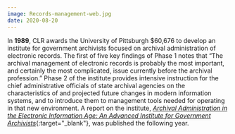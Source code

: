 ```yaml
---
image: Records-management-web.jpg
date: 2020-08-20
---
```


In **1989**, CLR awards the University of Pittsburgh $60,676 to develop an institute for government archivists focused on archival administration of electronic records. The first of five key findings of Phase 1 notes that “The archival management of electronic records is probably the most important, and certainly the most complicated, issue currently before the archival profession.” Phase 2 of the institute provides intensive instruction for the chief administrative officials of state archival agencies on the characteristics of and projected future changes in modern information systems, and to introduce them to management tools needed for operating in that new environment. A report on the institute, [_Archival Administration in the Electronic Information Age: An Advanced Institute for Government Archivists_](https://files.eric.ed.gov/fulltext/ED331470.pdf){:target="_blank"}, was published the following year.